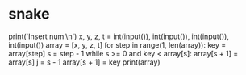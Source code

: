 # snake
print('Insert num:\n')
x, y, z, t = int(input()), int(input()), int(input()), int(input())
array = [x, y, z, t]
for step in range(1, len(array)):
   key = array[step]
   s = step - 1
   while s >= 0 and key < array[s]:
       array[s + 1] = array[s]
       j = s - 1
   array[s + 1] = key
print(array)
